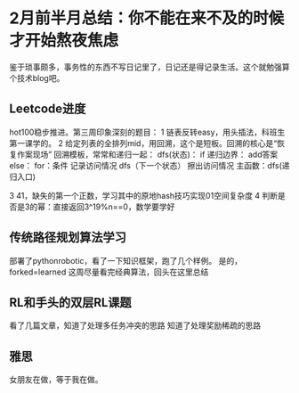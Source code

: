 # 2月前半月总结：你不能在来不及的时候才开始熬夜焦虑
鉴于琐事颇多，事务性的东西不写日记里了，日记还是得记录生活。这个就勉强算个技术blog吧。

## Leetcode进度
hot100稳步推进。第三周印象深刻的题目：
1 链表反转easy，用头插法，科班生第一课学的。
2 给定列表的全排列mid，用回溯，这个是短板。回溯的核心是“恢复作案现场”
    回溯模板，常常和递归一起：
    dfs(状态)：
        if 递归边界：
            add答案
        else：
            for：条件
                记录访问情况
                dfs（下一个状态）
                擦出访问情况
    主函数：dfs(递归入口)
    
3 41，缺失的第一个正数，学习其中的原地hash技巧实现01空间复杂度
4 判断是否是3的幂：直接返回3^19%n==0，数学要学好

## 传统路径规划算法学习
部署了pythonrobotic，看了一下知识框架，跑了几个样例。
是的，forked=learned
这周尽量看完经典算法，回头在这里总结

## RL和手头的双层RL课题
看了几篇文章，知道了处理多任务冲突的思路
知道了处理奖励稀疏的思路

## 雅思
女朋友在做，等于我在做。
